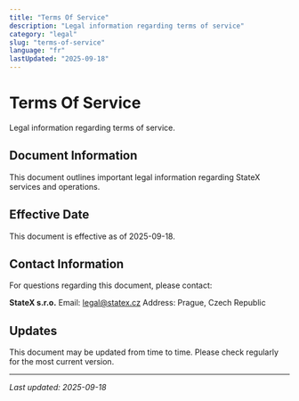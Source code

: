 ```yaml
---
title: "Terms Of Service"
description: "Legal information regarding terms of service"
category: "legal"
slug: "terms-of-service"
language: "fr"
lastUpdated: "2025-09-18"
---
```


# Terms Of Service

Legal information regarding terms of service.

## Document Information

This document outlines important legal information regarding StateX services and operations.

## Effective Date

This document is effective as of 2025-09-18.

## Contact Information

For questions regarding this document, please contact:

**StateX s.r.o.**
Email: legal@statex.cz
Address: Prague, Czech Republic

## Updates

This document may be updated from time to time. Please check regularly for the most current version.

---

*Last updated: 2025-09-18*